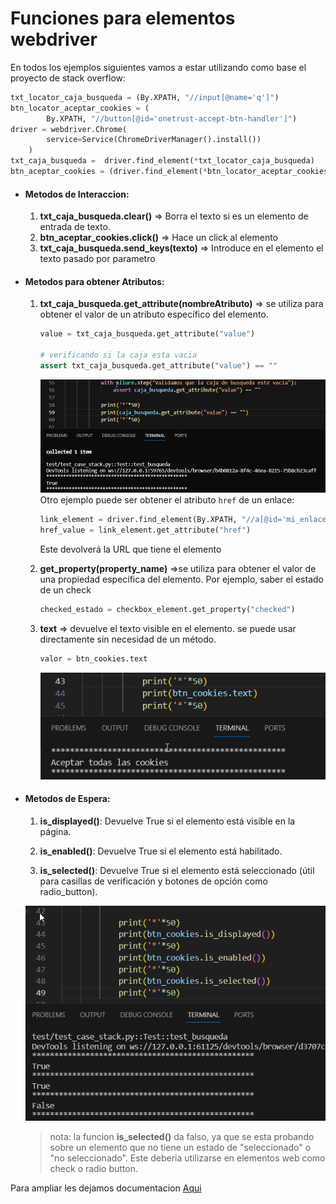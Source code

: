 # Funciones para elementos webdriver
En todos los ejemplos siguientes vamos a estar utilizando como base el proyecto de stack overflow:
```python
txt_locator_caja_busqueda = (By.XPATH, "//input[@name='q']")
btn_locator_aceptar_cookies = (
        By.XPATH, "//button[@id='onetrust-accept-btn-handler']")
driver = webdriver.Chrome(
        service=Service(ChromeDriverManager().install())
    )
txt_caja_busqueda =  driver.find_element(*txt_locator_caja_busqueda)
btn_aceptar_cookies = (driver.find_element(*btn_locator_aceptar_cookies))
```

- #### Metodos de Interaccion:
    1. **txt_caja_busqueda.clear()**  =>  Borra el texto si es un elemento de entrada de texto.
    2. **btn_aceptar_cookies.click()**  => Hace un click al elemento
    3. **txt_caja_busqueda.send_keys(texto)**  => Introduce en el elemento el texto pasado por parametro


- #### Metodos para obtener Atributos:
    1. **txt_caja_busqueda.get_attribute(nombreAtributo)** =>  se utiliza para obtener el valor de un atributo específico del elemento.
        ```python
        value = txt_caja_busqueda.get_attribute("value")

        # verificando si la caja esta vacia
        assert txt_caja_busqueda.get_attribute("value") == ""
        ```
        ![](./img/get_attribute.png)
        Otro ejemplo puede ser obtener el atributo ``href`` de un enlace:
        ```python
        link_element = driver.find_element(By.XPATH, "//a[@id='mi_enlace']")
        href_value = link_element.get_attribute("href")
        ```
        Este devolverá la URL que tiene el elemento
        <br>
    2. **get_property(property_name)**  =>se utiliza para obtener el valor de una propiedad específica del elemento.
    Por ejemplo, saber el estado de un check
        ```python
        checked_estado = checkbox_element.get_property("checked")
        ```

    3. **text** => devuelve el texto visible en el elemento. se puede usar directamente sin necesidad de un método.
        ```python
        valor = btn_cookies.text
        ```
        ![](./img/text.png)

- #### Metodos de Espera:
    1. **is_displayed()**: Devuelve True si el elemento está visible en la página.

    2. **is_enabled()**: Devuelve True si el elemento está habilitado.
    3. **is_selected()**: Devuelve True si el elemento está seleccionado (útil para casillas 
    de verificación y botones de opción como radio_button).

    ![](./img/metodosEspera.png)
    > nota: la funcion **is_selected()** da falso, ya que se esta probando sobre un elemento que no tiene un estado de "seleccionado" o "no seleccionado".
    >Este deberia utilizarse en elementos web como check o radio button.

Para ampliar les dejamos documentacion [Aqui](https://selenium-python.readthedocs.io/api.html#module-selenium.webdriver.remote.webelement)